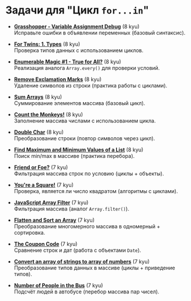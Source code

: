 # Задачи для "Цикл `for...in`"

- [**Grasshopper - Variable Assignment Debug**](https://www.codewars.com/kata/5612e743cab69fec6d000077) (8 kyu)  
  Исправьте ошибки в объявлении переменных (базовый синтаксис).

- [**For Twins: 1. Types**](https://www.codewars.com/kata/59c1302ecb7fb48757000013) (8 kyu)  
  Проверка типов данных с использованием циклов.

- [**Enumerable Magic #1 - True for All?**](https://www.codewars.com/kata/54598d1fcbae2ae05200112c) (8 kyu)  
  Реализация аналога `Array.every()` для проверки условий.

- [**Remove Exclamation Marks**](https://www.codewars.com/kata/57a0885cbb9944e24c00008e) (8 kyu)  
  Удаление символов из строки (практика работы с циклами).

- [**Sum Arrays**](https://www.codewars.com/kata/53dc54212259ed3d4f00071c) (8 kyu)  
  Суммирование элементов массива (базовый цикл).

- [**Count the Monkeys!**](https://www.codewars.com/kata/56f69d9f9400f508fb000ba7) (8 kyu)  
  Заполнение массива числами с использованием цикла.

- [**Double Char**](https://www.codewars.com/kata/56b1f01c247c01db92000076) (8 kyu)  
  Преобразование строки (повтор символов через цикл).

- [**Find Maximum and Minimum Values of a List**](https://www.codewars.com/kata/577a98a6ae28071780000989) (8 kyu)  
  Поиск min/max в массиве (практика перебора).

- [**Friend or Foe?**](https://www.codewars.com/kata/55b42574ff091733d900002f) (7 kyu)  
  Фильтрация массива строк по условию (циклы + объекты).

- [**You're a Square!**](https://www.codewars.com/kata/54c27a33fb7da0db0100040e) (7 kyu)  
  Проверка, является ли число квадратом (алгоритмы с циклами).

- [**JavaScript Array Filter**](https://www.codewars.com/kata/514a6336889283a3d2000001) (7 kyu)  
  Фильтрация массива (аналог `Array.filter()`).

- [**Flatten and Sort an Array**](https://www.codewars.com/kata/57ee99a16c8df7b02d00045f) (7 kyu)  
  Преобразование многомерного массива в одномерный + сортировка.

- [**The Coupon Code**](https://www.codewars.com/kata/539de388a540db7fec000642) (7 kyu)  
  Сравнение строк и дат (работа с объектами `Date`).

- [**Convert an array of strings to array of numbers**](https://www.codewars.com/kata/5783d8f3202c0e486c001d23) (7 kyu)  
  Преобразование типов данных в массиве (циклы + приведение типов).

- [**Number of People in the Bus**](https://www.codewars.com/kata/5648b12ce68d9daa6b000099) (7 kyu)  
  Подсчёт людей в автобусе (перебор массива пар чисел).
